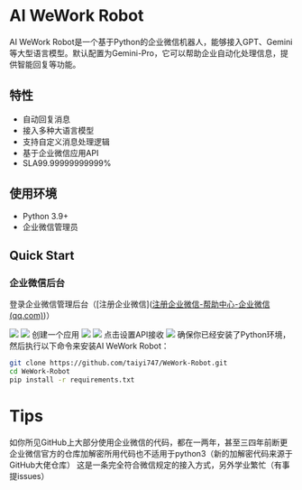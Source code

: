 # AI WeWork Robot

AI WeWork Robot是一个基于Python的企业微信机器人，能够接入GPT、Gemini等大型语言模型。默认配置为Gemini-Pro，它可以帮助企业自动化处理信息，提供智能回复等功能。

## 特性

- 自动回复消息
- 接入多种大语言模型
- 支持自定义消息处理逻辑
- 基于企业微信应用API
- SLA99.99999999999%

## 使用环境

- Python 3.9+
- 企业微信管理员

## Quick Start

### 企业微信后台

登录企业微信管理后台（[注册企业微信]([注册企业微信-帮助中心-企业微信 (qq.com)](https://open.work.weixin.qq.com/help2/pc/15422))）

![](https://ooo.0x0.ooo/2024/01/13/OvMqRb.png)
![](https://ooo.0x0.ooo/2024/01/13/OvM59l.png)
创建一个应用
![](https://ooo.0x0.ooo/2024/01/13/OvMWds.png)
![](https://ooo.0x0.ooo/2024/01/13/OvMoFP.png)
点击设置API接收
![](https://ooo.0x0.ooo/2024/01/13/OvMkaK.png)
确保你已经安装了Python环境，然后执行以下命令来安装AI WeWork Robot：

```bash
git clone https://github.com/taiyi747/WeWork-Robot.git
cd WeWork-Robot
pip install -r requirements.txt
```




# Tips

如你所见GitHub上大部分使用企业微信的代码，都在一两年，甚至三四年前断更
企业微信官方的仓库加解密所用代码也不适用于python3（新的加解密代码来源于GitHub大佬仓库）
这是一条完全符合微信规定的接入方式，另外学业繁忙（有事提issues）

